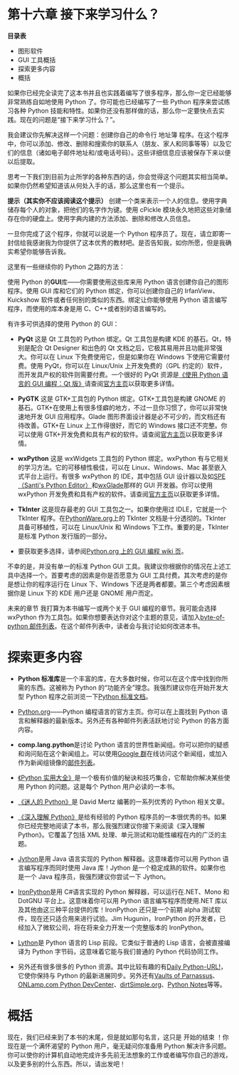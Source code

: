 # 第十六章 接下来学习什么？

**目录表**

*   图形软件
*   GUI 工具概括
*   探索更多内容
*   概括

如果你已经完全读完了这本书并且也实践着编写了很多程序，那么你一定已经能够非常熟练自如地使用 Python 了。你可能也已经编写了一些 Python 程序来尝试练习各种 Python 技能和特性。如果你还没有那样做的话，那么你一定要快点去实践。现在的问题是“接下来学习什么？”。

我会建议你先解决这样一个问题：创建你自己的命令行 地址簿 程序。在这个程序中，你可以添加、修改、删除和搜索你的联系人（朋友、家人和同事等等）以及它们的信息（诸如电子邮件地址和/或电话号码）。这些详细信息应该被保存下来以便以后提取。

思考一下我们到目前为止所学的各种东西的话，你会觉得这个问题其实相当简单。如果你仍然希望知道该从何处入手的话，那么这里也有一个提示。

**提示（其实你不应该阅读这个提示）** 创建一个类来表示一个人的信息。使用字典储存每个人的对象，把他们的名字作为键。使用 cPickle 模块永久地把这些对象储存在你的硬盘上。使用字典内建的方法添加、删除和修改人员信息。

一旦你完成了这个程序，你就可以说是一个 Python 程序员了。现在，请立即寄一封信给我感谢我为你提供了这本优秀的教材吧。是否告知我，如你所愿，但是我确实希望你能够告诉我。

这里有一些继续你的 Python 之路的方法：

使用 Python 的**GUI**库——你需要使用这些库来用 Python 语言创建你自己的图形程序。使用 GUI 库和它们的 Python 绑定，你可以创建你自己的 IrfanView、Kuickshow 软件或者任何别的类似的东西。绑定让你能够使用 Python 语言编写程序，而使用的库本身是用 C、C++或者别的语言编写的。

有许多可供选择的使用 Python 的 GUI：

*   **PyQt** 这是 Qt 工具包的 Python 绑定。Qt 工具包是构建 KDE 的基石。Qt，特别是配合 Qt Designer 和出色的 Qt 文档之后，它极其易用并且功能非常强大。你可以在 Linux 下免费使用它，但是如果你在 Windows 下使用它需要付费。使用 PyQt，你可以在 Linux/Unix 上开发免费的（GPL 约定的）软件，而开发具产权的软件则需要付费。一个很好的 PyQt 资源是[《使用 Python 语言的 GUI 编程：Qt 版》](http://www.opendocs.org/pyqt/)请查阅[官方主页](http://www.riverbankcomputing.co.uk/pyqt/index.php)以获取更多详情。

*   **PyGTK** 这是 GTK+工具包的 Python 绑定。GTK+工具包是构建 GNOME 的基石。GTK+在使用上有很多怪癖的地方，不过一旦你习惯了，你可以非常快速地开发 GUI 应用程序。Glade 图形界面设计器是必不可少的，而文档还有待改善。GTK+在 Linux 上工作得很好，而它的 Windows 接口还不完整。你可以使用 GTK+开发免费和具有产权的软件。请查阅[官方主页](http://www.pygtk.org/)以获取更多详情。

*   **wxPython** 这是 wxWidgets 工具包的 Python 绑定。wxPython 有与它相关的学习方法。它的可移植性极佳，可以在 Linux、Windows、Mac 甚至嵌入式平台上运行。有很多 wxPython 的 IDE，其中包括 GUI 设计器以及如[SPE（Santi's Python Editor）](http://spe.pycs.net)和[wxGlade](http://wxglade.sourceforge.net)那样的 GUI 开发器。你可以使用 wxPython 开发免费和具有产权的软件。请查阅[官方主页](http://www.wxpython.org/)以获取更多详情。

*   **TkInter** 这是现存最老的 GUI 工具包之一。如果你使用过 IDLE，它就是一个 TkInter 程序。在[PythonWare.org](http://www.pythonware.com/library/tkinter/introduction/index.htm)上的 TkInter 文档是十分透彻的。TkInter 具备可移植性，可以在 Linux/Unix 和 Windows 下工作。重要的是，TkInter 是标准 Python 发行版的一部分。

*   要获取更多选择，请参阅[Python.org 上的 GUI 编程 wiki 页](http://www.python.org/cgi-bin/moinmoin/GuiProgramming)。

不幸的是，并没有单一的标准 Python GUI 工具。我建议你根据你的情况在上述工具中选择一个。首要考虑的因素是你是否愿意为 GUI 工具付费。其次考虑的是你是想让你的程序运行在 Linux 下、Windows 下还是两者都要。第三个考虑因素根据你是 Linux 下的 KDE 用户还是 GNOME 用户而定。

未来的章节 我打算为本书编写一或两个关于 GUI 编程的章节。我可能会选择 wxPython 作为工具包。如果你想要表达你对这个主题的意见，请加入[byte-of-python 邮件列表](http://lists.ibiblio.org/mailman/listinfo/byte-of-python)。在这个邮件列表中，读者会与我讨论如何改进本书。

# 探索更多内容

*   **Python 标准库**是一个丰富的库，在大多数时候，你可以在这个库中找到你所需的东西。这被称为 Python 的“功能齐全”理念。我强烈建议你在开始开发大型 Python 程序之前浏览一下[Python 标准文档](http://docs.python.org)。

*   [Python.org](http://www.python.org/)——Python 编程语言的官方主页。你可以在上面找到 Python 语言和解释器的最新版本。另外还有各种邮件列表活跃地讨论 Python 的各方面内容。

*   **comp.lang.python**是讨论 Python 语言的世界性新闻组。你可以把你的疑惑和询问贴在这个新闻组上。可以使用[Google 群](http://groups.google.com/groups?hl=en&lr=&ie=UTF-8&group=comp.lang.python)在线访问这个新闻组，或加入作为新闻组镜像的[邮件列表](http://mail.python.org/mailman/listinfo/python-list)。

*   [《Python 实用大全》](http://aspn.activestate.com/ASPN/Python/Cookbook/)是一个极有价值的秘诀和技巧集合，它帮助你解决某些使用 Python 的问题。这是每个 Python 用户必读的一本书。

*   [《迷人的 Python》](http://gnosis.cx/publish/tech_index_cp.html)是 David Mertz 编著的一系列优秀的 Python 相关文章。

*   [《深入理解 Python》](http://www.diveintopython.org/)是给有经验的 Python 程序员的一本很优秀的书。如果你已经完整地阅读了本书，那么我强烈建议你接下来阅读《深入理解 Python》。它覆盖了包括 XML 处理、单元测试和功能性编程在内的广泛的主题。

*   [Jython](http://www.jython.org/)是用 Java 语言实现的 Python 解释器。这意味着你可以用 Python 语言编写程序而同时使用 Java 库！Jython 是一个稳定成熟的软件。如果你也是一个 Java 程序员，我强烈建议你尝试一下 Jython。

*   [IronPython](http://www.ironpython.com/)是用 C#语言实现的 Python 解释器，可以运行在.NET、Mono 和 DotGNU 平台上。这意味着你可以用 Python 语言编写程序而使用.NET 库以及其他由这三种平台提供的库！IronPython 还只是一个前期 alpha 测试软件，现在还只适合用来进行试验。Jim Hugunin，IronPython 的开发者，已经加入了微软公司，将在将来全力开发一个完整版本的 IronPython。

*   [Lython](http://www.caddr.com/code/lython/)是 Python 语言的 Lisp 前段。它类似于普通的 Lisp 语言，会被直接编译为 Python 字节码，这意味着它能与我们普通的 Python 代码协同工作。

*   另外还有很多很多的 Python 资源。其中比较有趣的有[Daily Python-URL!](http://www.pythonware.com/daily/)，它使你保持与 Python 的最新进展同步。另外还有[Vaults of Parnassus](http://www.vex.net/parnassus/)、[ONLamp.com Python DevCenter](http://www.onlamp.com/python/)、[dirtSimple.org](http://dirtsimple.org/)、[Python Notes](http://pythonnotes.blogspot.com/)等等。

# 概括

现在，我们已经来到了本书的末尾，但是就如那句名言，这只是 开始的结束 ！你现在是一个满怀渴望的 Python 用户，毫无疑问你准备用 Python 解决许多问题。你可以使你的计算机自动地完成许多先前无法想象的工作或者编写你自己的游戏，以及更多别的什么东西。所以，请出发吧！